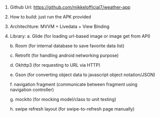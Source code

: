 1. Github Url: https://github.com/mikkelofficial7/weather-app
2. How to build: just run the APK provided
3. Architechture: MVVM + Livedata + View Binding
4. Library:
   a. Glide (for loading url-based image or image get from API)
   
   b. Room (for internal database to save favorite data list)
   
   c. Retrofit (for handling android networking purpose)
   
   d. Okhttp3 (for requesting to URL via HTTP)
   
   e. Gson (for converting object data to javascript object notation/JSON)
   
   f. navigation fragment (communicate between fragment using navigation controller)
   
   g. mockito (for mocking model/class to unit testing)
   
   h. swipe refresh layout (for swipe-to-refresh page manually)
